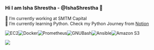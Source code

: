 ### Hi I am Isha Shrestha - @IshaShrestha 👋


🔭 I’m currently working at SMTM Capital <br>
🌱 I’m currently learning Python. Check my Python Journey from [Notion](https://vine-hacksaw-a5b.notion.site/Python_Journey-2049343d05fb4c3789f118602fce1acd)

 

![EC2](https://img.shields.io/badge/-EC2-FF9900?&style=for-the-badge&logo=AmazonEC2&logoColor=white)![Docker](https://img.shields.io/badge/-Docker-2496ED?&style=for-the-badge&logo=Docker&logoColor=white)![Prometheus](https://img.shields.io/badge/-Prometheus-E6522C?&style=for-the-badge&logo=Prometheus&logoColor=white)![GNUBash](https://img.shields.io/badge/-Bash-4EAA25?&style=for-the-badge&logo=GNUBash&logoColor=white)![Ansible](https://img.shields.io/badge/-Ansible-EE0000?&style=for-the-badge&logo=Ansible&logoColor=white)![Amazon S3](https://img.shields.io/badge/-AmazonS3-569A31?&style=for-the-badge&logo=AmazonS3&logoColor=white)

![](https://user-images.githubusercontent.com/74038190/212741999-016fddbd-617a-4448-8042-0ecf907aea25.gif)

<!--
**IshaShrestha/IshaShrestha** is a ✨ _special_ ✨ repository because its `README.md` (this file) appears on your GitHub profile.

Here are some ideas to get you started:

- 🔭 I’m currently working on ...
- 🌱 I’m currently learning ...
- 👯 I’m looking to collaborate on ...
- 🤔 I’m looking for help with ...
- 💬 Ask me about ...
- 📫 How to reach me: ...
- 😄 Pronouns: ...
- ⚡ Fun fact: ...
-->
